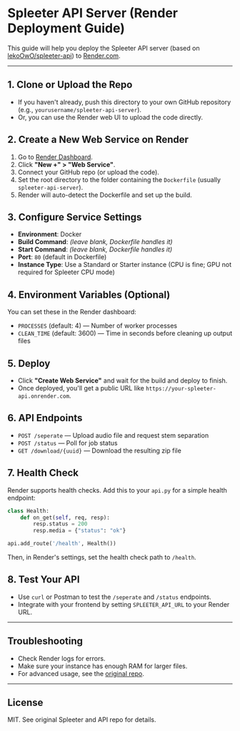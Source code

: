 # Spleeter API Server (Render Deployment Guide)

This guide will help you deploy the Spleeter API server (based on [lekoOwO/spleeter-api](https://github.com/lekoOwO/spleeter-api)) to [Render.com](https://render.com/).

---

## 1. **Clone or Upload the Repo**
- If you haven't already, push this directory to your own GitHub repository (e.g., `yourusername/spleeter-api-server`).
- Or, you can use the Render web UI to upload the code directly.

## 2. **Create a New Web Service on Render**
1. Go to [Render Dashboard](https://dashboard.render.com/).
2. Click **"New +" > "Web Service"**.
3. Connect your GitHub repo (or upload the code).
4. Set the root directory to the folder containing the `Dockerfile` (usually `spleeter-api-server`).
5. Render will auto-detect the Dockerfile and set up the build.

## 3. **Configure Service Settings**
- **Environment**: Docker
- **Build Command**: *(leave blank, Dockerfile handles it)*
- **Start Command**: *(leave blank, Dockerfile handles it)*
- **Port**: `80` (default in Dockerfile)
- **Instance Type**: Use a Standard or Starter instance (CPU is fine; GPU not required for Spleeter CPU mode)

## 4. **Environment Variables (Optional)**
You can set these in the Render dashboard:
- `PROCESSES` (default: 4) — Number of worker processes
- `CLEAN_TIME` (default: 3600) — Time in seconds before cleaning up output files

## 5. **Deploy**
- Click **"Create Web Service"** and wait for the build and deploy to finish.
- Once deployed, you'll get a public URL like `https://your-spleeter-api.onrender.com`.

## 6. **API Endpoints**
- `POST /seperate` — Upload audio file and request stem separation
- `POST /status` — Poll for job status
- `GET /download/{uuid}` — Download the resulting zip file

## 7. **Health Check**
Render supports health checks. Add this to your `api.py` for a simple health endpoint:

```python
class Health:
    def on_get(self, req, resp):
        resp.status = 200
        resp.media = {"status": "ok"}

api.add_route('/health', Health())
```

Then, in Render's settings, set the health check path to `/health`.

## 8. **Test Your API**
- Use `curl` or Postman to test the `/seperate` and `/status` endpoints.
- Integrate with your frontend by setting `SPLEETER_API_URL` to your Render URL.

---

## **Troubleshooting**
- Check Render logs for errors.
- Make sure your instance has enough RAM for larger files.
- For advanced usage, see the [original repo](https://github.com/lekoOwO/spleeter-api).

---

## **License**
MIT. See original Spleeter and API repo for details. 